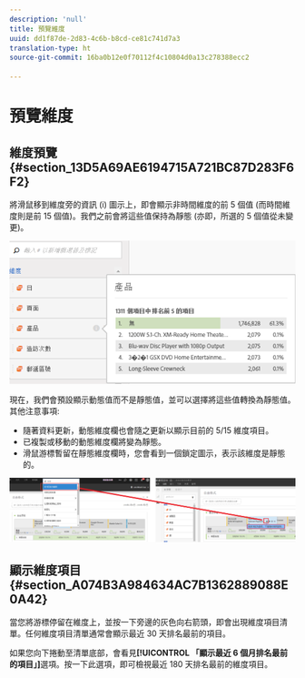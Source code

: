 ```yaml
---
description: 'null'
title: 預覽維度
uuid: dd1f87de-2d83-4c6b-b8cd-ce81c741d7a3
translation-type: ht
source-git-commit: 16ba0b12e0f70112f4c10804d0a13c278388ecc2

---
```



# 預覽維度

## 維度預覽 {#section_13D5A69AE6194715A721BC87D283F6F2}

將滑鼠移到維度旁的資訊 (i) 圖示上，即會顯示非時間維度的前 5 個值 (而時間維度則是前 15 個值)。我們之前會將這些值保持為靜態 (亦即，所選的 5 個值從未變更)。

![](assets/dimension-preview.png)

現在，我們會預設顯示動態值而不是靜態值，並可以選擇將這些值轉換為靜態值。其他注意事項:

* 隨著資料更新，動態維度欄也會隨之更新以顯示目前的 5/15 維度項目。
* 已複製或移動的動態維度欄將變為靜態。
* 滑鼠游標暫留在靜態維度欄時，您會看到一個鎖定圖示，表示該維度是靜態的。

![](assets/dimension_static.png)

## 顯示維度項目 {#section_A074B3A984634AC7B1362889088E0A42}

當您將游標停留在維度上，並按一下旁邊的灰色向右箭頭，即會出現維度項目清單。任何維度項目清單通常會顯示最近 30 天排名最前的項目。

如果您向下捲動至清單底部，會看見&#x200B;**[!UICONTROL 「顯示最近 6 個月排名最前的項目」]**&#x200B;選項。按一下此選項，即可檢視最近 180 天排名最前的維度項目。
